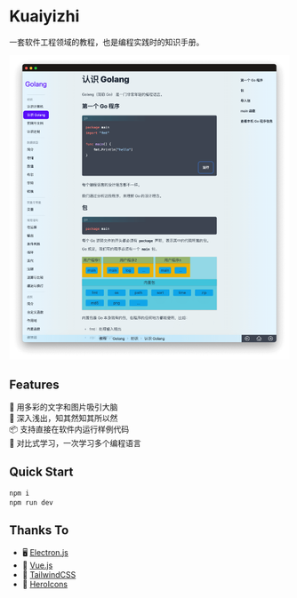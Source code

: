 # Kuaiyizhi

一套软件工程领域的教程，也是编程实践时的知识手册。

![](public/images/app-firstsight.min.png)

## Features

🎯 用多彩的文字和图片吸引大脑  
💪 深入浅出，知其然知其所以然  
📦 支持直接在软件内运行样例代码  
🌱 对比式学习，一次学习多个编程语言

## Quick Start

```sh
npm i
npm run dev
```

## Thanks To

- 🖥 [Electron.js](https://www.electronjs.org)
- 🏃 [Vue.js](https://cn.vuejs.org)
- 🌈 [TailwindCSS](https://www.electronjs.org)
- 🍞 [HeroIcons](https://heroicons.com)
